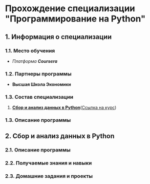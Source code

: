 # Прохождение специализации "Программирование на Python"

## **1. Информация о специализации**
### 1.1. Место обучения
- *Платформа __Coursera__*
### 1.2. Партнеры программы
- **Высшая Школа Экономики**

### 1.3. Состав специализации
1. [**Сбор и анализ данных в Python**](#data_collection_and_analysis)([Ссылка на курс](https://www.coursera.org/learn/data-collection-and-analysis-in-python))

### 1.3. Описание программы

## **2. Сбор и анализ данных в Python** <a name="data_collection_and_analysis"></a>

### 2.1. Описание программы

### 2.2. Получаемые знания и навыки

### 2.3. Домашние задания и проекты
